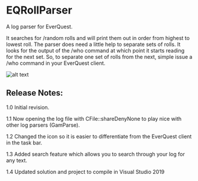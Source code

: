 # EQRollParser
A log parser for EverQuest.

It searches for /random rolls and will print them out in order from highest to lowest roll.  The parser does need a little help to separate sets of rolls.  It looks for the output of the /who command at which point it starts reading for the next set.  So, to separate one set of rolls from the next, simple issue a /who command in your EverQuest client.

![alt text](http://www.guildseofon.com/EQRollParser/EQRollParser.gif)

## Release Notes:

1.0 Initial revision.

1.1 Now opening the log file with CFile::shareDenyNone to play nice with other log parsers (GamParse).

1.2 Changed the icon so it is easier to differentiate from the EverQuest client in the task bar.

1.3 Added search feature which allows you to search through your log for any text.

1.4 Updated solution and project to compile in Visual Studio 2019


